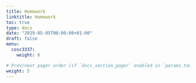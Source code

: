 ```yaml
---
title: Homework
linktitle: Homework
toc: true
type: docs
date: "2019-05-05T00:00:00+01:00"
draft: false
menu:
  cosc3337:
    weight: 6

# Prev/next pager order (if `docs_section_pager` enabled in `params.toml`)
weight: 5
---
```

